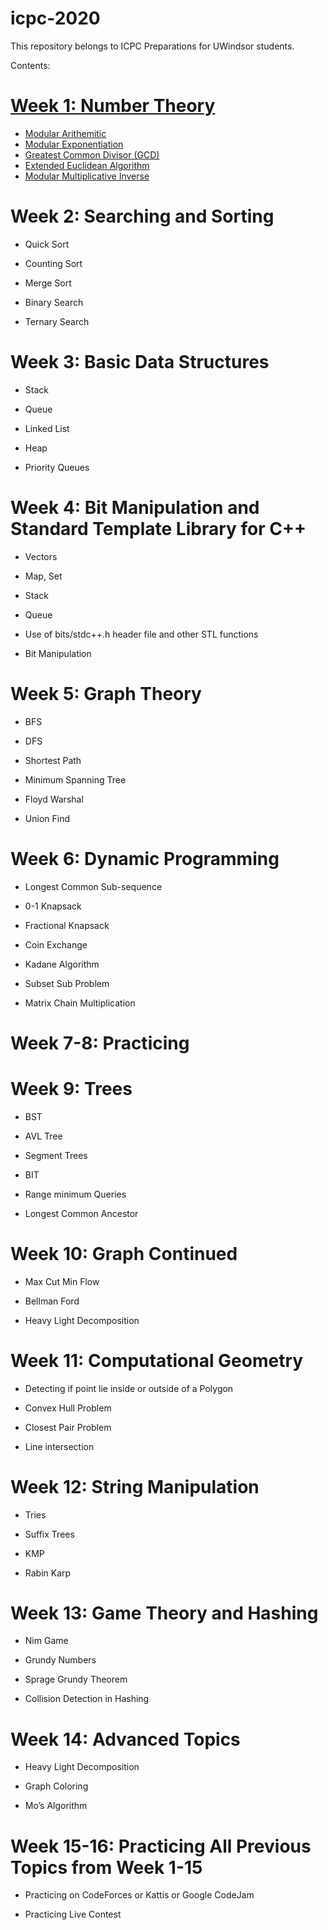 # icpc-2020

This repository belongs to ICPC Preparations for UWindsor students.

Contents:

# [Week 1: Number Theory](https://github.com/ishpreet-singh/icpc-2020/tree/master/week-1)

* [Modular Arithemitic](https://github.com/ishpreet-singh/icpc-2020/blob/master/week-1/modular_arithmetic.md)
* [Modular Exponentiation](https://github.com/ishpreet-singh/icpc-2020/blob/master/week-1/modular_exponentiation.md)
* [Greatest Common Divisor (GCD)](https://github.com/ishpreet-singh/icpc-2020/blob/master/week-1/gcd.md)
* [Extended Euclidean Algorithm](https://github.com/ishpreet-singh/icpc-2020/blob/master/week-1/extended_euclidean_algorithm.md)
* [Modular Multiplicative Inverse](https://github.com/ishpreet-singh/icpc-2020/blob/master/week-1/modular_multiplicative_inverse.md)


# Week 2: Searching and Sorting

* Quick Sort

* Counting Sort

* Merge Sort

* Binary Search

* Ternary Search

 

# Week 3: Basic Data Structures

* Stack

* Queue

* Linked List

* Heap

* Priority Queues

 

# Week 4: Bit Manipulation and Standard Template Library for C++

* Vectors

* Map, Set

* Stack

* Queue

* Use of bits/stdc++.h header file and other STL functions

* Bit Manipulation

 

# Week 5: Graph Theory

* BFS

* DFS

* Shortest Path

* Minimum Spanning Tree

* Floyd Warshal

* Union Find

 

# Week 6: Dynamic Programming

* Longest Common Sub-sequence

* 0-1 Knapsack

* Fractional Knapsack

* Coin Exchange

* Kadane Algorithm

* Subset Sub Problem

* Matrix Chain Multiplication


# Week 7-8: Practicing 
 

# Week 9: Trees

* BST

* AVL Tree

* Segment Trees

* BIT

* Range minimum Queries

* Longest Common Ancestor

 

# Week 10: Graph Continued

* Max Cut Min Flow

* Bellman Ford

* Heavy Light Decomposition

 

# Week 11: Computational Geometry

* Detecting if point lie inside or outside of a Polygon

* Convex Hull Problem

* Closest Pair Problem

* Line intersection

 

# Week 12: String Manipulation

* Tries

* Suffix Trees

* KMP

* Rabin Karp

 

# Week 13: Game Theory and Hashing

* Nim Game

* Grundy Numbers

* Sprage Grundy Theorem

* Collision Detection in Hashing

 

# Week 14: Advanced Topics

* Heavy Light Decomposition

* Graph Coloring

* Mo’s Algorithm

 

 

# Week 15-16: Practicing All Previous Topics from Week 1-15

* Practicing on CodeForces or Kattis or Google CodeJam

* Practicing Live Contest